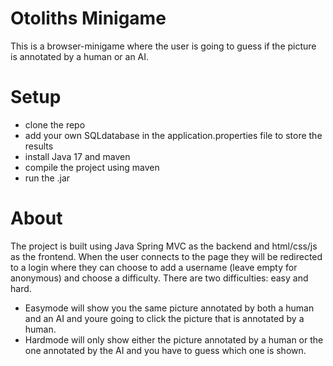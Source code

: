 # Otoliths Minigame
This is a browser-minigame where the user is going to guess if the picture is annotated by a human or an AI.

# Setup
- clone the repo
- add your own SQLdatabase in the application.properties file to store the results
- install Java 17 and maven
- compile the project using maven
- run the .jar

# About
The project is built using Java Spring MVC as the backend and html/css/js as the frontend.
When the user connects to the page they will be redirected to a login where they can choose to add a username (leave empty for anonymous) and choose a difficulty.
There are two difficulties: easy and hard.
- Easymode will show you the same picture annotated by both a human and an AI and youre going to click the picture that is annotated by a human.
- Hardmode will only show either the picture annotated by a human or the one annotated by the AI and you have to guess which one is shown.